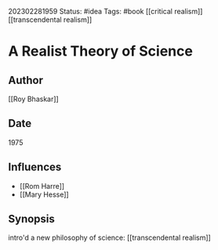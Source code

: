 202302281959
Status: #idea
Tags: #book [[critical realism]] [[transcendental realism]]

# A Realist Theory of Science

## Author

[[Roy Bhaskar]]

## Date

1975


## Influences

- [[Rom Harre]]
- [[Mary Hesse]]

## Synopsis

intro'd a new philosophy of science: [[transcendental realism]]